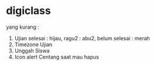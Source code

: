 # digiclass

yang kurang :
1. Ujian selesai : hijau, ragu2 : abu2, belum selesai : merah
2. Timezone Ujian
3. Unggah Siswa
4. Icon alert Centang saat mau hapus
